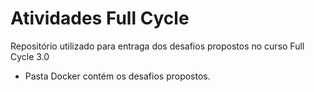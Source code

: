 # Atividades Full Cycle

Repositório utilizado para entraga dos desafios propostos no curso Full Cycle 3.0

- Pasta Docker contém os desafios propostos.
